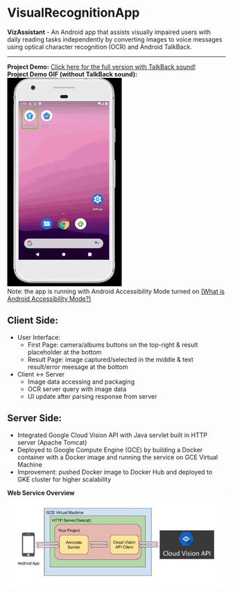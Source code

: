 # VisualRecognitionApp  
<strong>VizAssistant</strong> - An Android app that assists visually impaired users with daily reading tasks independently by converting images to voice messages using optical character recognition (OCR) and Android TalkBack.
<hr />
<b>Project Demo:</b> <a href="https://youtu.be/BZoTnwjp4tQ">Click here for the full version with TalkBack sound!</a>
<br />
<b>Project Demo GIF (without TalkBack sound):</b>
<img src="https://github.com/tianyaliu95/VisualRecognitionApp/blob/master/DemoGIF.gif" alt="">
<div>Note: the app is running with Android Accessibility Mode turned on <a href="https://support.google.com/accessibility/android/answer/6006564?hl=en">(What is Android Accessibility Mode?)</a></div>


## <b>Client Side: </b>
<ul>
	<li>User Interface:
		<ul>
			<li>First Page: camera/albums buttons on the top-right & result placeholder at the bottom</li>
			<li>Result Page: image captured/selected in the middle & text result/error meesage at the bottom</li>
		</ul>
	</li>
	<li>Client <-> Server
		<ul>
			<li>Image data accessing and packaging</li>
			<li>OCR server query with image data</li>
			<li>UI update after parsing response from server</li>
		</ul>
	</li>
</ul>

## <b>Server Side: </b>
<ul>
	<li>Integrated Google Cloud Vision API with Java servlet built in HTTP server (Apache Tomcat)</li>
	<li>Deployed to Google Compute Engine (GCE) by building a Docker container with a Docker image and running the service on GCE Virtual Machine</li>
	<li>Improvement: pushed Docker image to Docker Hub and deployed to GKE cluster for higher scalability</li>
</ul>
<div><b>Web Service Overview</b></div>
<img src="https://github.com/tianyaliu95/VisualRecognitionApp/blob/master/Server/Web%20Service%20Overview.JPG" alt="web service overview">